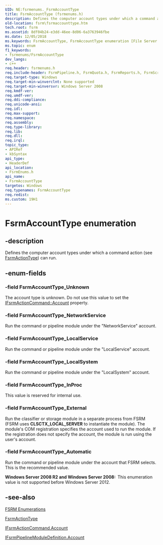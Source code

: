 ```yaml
---
UID: NE:fsrmenums._FsrmAccountType
title: FsrmAccountType (fsrmenums.h)
description: Defines the computer account types under which a command action (see FsrmActionType) can run.
old-location: fsrm\fsrmaccounttype.htm
tech.root: fsrm
ms.assetid: 8df04b24-e3dd-46ee-8d06-6a3763946fbe
ms.date: 12/05/2018
ms.keywords: FsrmAccountType, FsrmAccountType enumeration [File Server Resource Manager], FsrmAccountType_Automatic, FsrmAccountType_External, FsrmAccountType_InProc, FsrmAccountType_LocalService, FsrmAccountType_LocalSystem, FsrmAccountType_NetworkService, FsrmAccountType_Unknown, fs.fsrmaccounttype, fsrm.fsrmaccounttype, fsrmenums/FsrmAccountType, fsrmenums/FsrmAccountType_Automatic, fsrmenums/FsrmAccountType_External, fsrmenums/FsrmAccountType_InProc, fsrmenums/FsrmAccountType_LocalService, fsrmenums/FsrmAccountType_LocalSystem, fsrmenums/FsrmAccountType_NetworkService, fsrmenums/FsrmAccountType_Unknown
ms.topic: enum
f1_keywords:
- fsrmenums/FsrmAccountType
dev_langs:
- c++
req.header: fsrmenums.h
req.include-header: FsrmPipeline.h, FsrmQuota.h, FsrmReports.h, FsrmScreen.h
req.target-type: Windows
req.target-min-winverclnt: None supported
req.target-min-winversvr: Windows Server 2008
req.kmdf-ver: 
req.umdf-ver: 
req.ddi-compliance: 
req.unicode-ansi: 
req.idl: 
req.max-support: 
req.namespace: 
req.assembly: 
req.type-library: 
req.lib: 
req.dll: 
req.irql: 
topic_type:
- APIRef
- kbSyntax
api_type:
- HeaderDef
api_location:
- FsrmEnums.h
api_name:
- FsrmAccountType
targetos: Windows
req.typenames: FsrmAccountType
req.redist: 
ms.custom: 19H1
---
```


# FsrmAccountType enumeration


## -description


Defines the computer account types under which a command action (see 
    <a href="https://docs.microsoft.com/windows/desktop/api/fsrmenums/ne-fsrmenums-fsrmactiontype">FsrmActionType</a>) can run.


## -enum-fields




### -field FsrmAccountType_Unknown

The account type is unknown. Do not use this value to set the 
      <a href="https://docs.microsoft.com/previous-versions/windows/desktop/api/fsrm/nf-fsrm-ifsrmactioncommand-get_account">IFsrmActionCommand::Account</a> property.


### -field FsrmAccountType_NetworkService

Run the command or pipeline module under the "NetworkService" account.


### -field FsrmAccountType_LocalService

Run the command or pipeline module under the "LocalService" account.


### -field FsrmAccountType_LocalSystem

Run the command or pipeline module under the "LocalSystem" account.


### -field FsrmAccountType_InProc

This value is reserved for internal use.


### -field FsrmAccountType_External

Run the classifier or storage module in a separate process from FSRM (FSRM uses 
      <b>CLSCTX_LOCAL_SERVER</b> to instantiate the module). The module's COM registration 
      specifies the account used to run the module. If the registration does not specify the account, the module is 
      run using the user's account.


### -field FsrmAccountType_Automatic

Run the command or pipeline module under the account that FSRM selects. This is the recommended value.

<b>Windows Server 2008 R2 and Windows Server 2008:  </b>This enumeration value is not supported before Windows Server 2012.


## -see-also




<a href="https://docs.microsoft.com/previous-versions/windows/desktop/fsrm/fsrm-enumerations">FSRM Enumerations</a>



<a href="https://docs.microsoft.com/windows/desktop/api/fsrmenums/ne-fsrmenums-fsrmactiontype">FsrmActionType</a>



<a href="https://docs.microsoft.com/previous-versions/windows/desktop/api/fsrm/nf-fsrm-ifsrmactioncommand-get_account">IFsrmActionCommand.Account</a>



<a href="https://docs.microsoft.com/previous-versions/windows/desktop/api/fsrmpipeline/nf-fsrmpipeline-ifsrmpipelinemoduledefinition-get_account">IFsrmPipelineModuleDefinition.Account</a>
 

 

